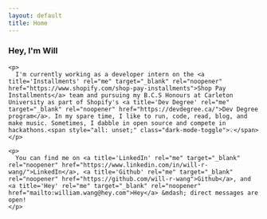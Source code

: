 ```yaml
---
layout: default
title: Home
---
```


<section>
  <section>
    <h1>Hey, I'm Will</h1>

    <p>
      I'm currently working as a developer intern on the <a title='Installments' rel="me" target="_blank" rel="noopener" href="https://www.shopify.com/shop-pay-installments">Shop Pay Installments</a> team and pursuing my B.C.S Honours at Carleton University as part of Shopify's <a title='Dev Degree' rel="me" target="_blank" rel="noopener" href="https://devdegree.ca/">Dev Degree program</a>. In my spare time, I like to run, code, read, blog, and make music. Sometimes, I dabble in open source and compete in hackathons.<span style="all: unset;" class="dark-mode-toggle">💡</span>
    </p>

    <p>
      You can find me on <a title='LinkedIn' rel="me" target="_blank" rel="noopener" href="https://www.linkedin.com/in/will-r-wang/">LinkedIn</a>, <a title='Github' rel="me" target="_blank" rel="noopener" href="https://github.com/will-r-wang">Github</a>, and <a title='Hey' rel="me" target="_blank" rel="noopener" href="mailto:william.wang@hey.com">Hey</a> &mdash; direct messages are open!
    </p>
  <section>
</section>

